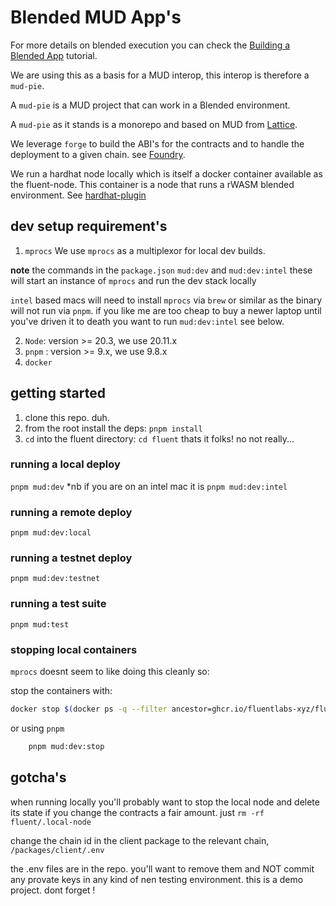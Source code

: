 # Blended MUD App's

For more details on blended execution you can check the [Building a Blended App](https://docs.fluentlabs.xyz/learn/developer-guides/building-a-blended-app) tutorial.

We are using this as a basis for a MUD interop, this interop is therefore a `mud-pie`.

A `mud-pie` is a MUD project that can work in a Blended environment.

A `mud-pie` as it stands is a monorepo and  based on MUD from [Lattice](https://mud.dev/introduction).

We leverage `forge` to build the ABI's for the contracts and to handle the deployment to a given chain. see [Foundry](https://github.com/foundry-rs/forge-std).

We run a hardhat node locally which is itself a docker container available as the fluent-node. This container is a node that runs a rWASM blended environment. See [hardhat-plugin](https://github.com/fluentlabs-xyz/hardhat-plugin)

## dev setup requirement's

1. `mprocs`
We use `mprocs` as a multiplexor for local dev builds.

**note** the commands in the `package.json` `mud:dev` and `mud:dev:intel`
these will start an instance of `mprocs` and run the dev stack locally

`intel` based macs will need to install `mprocs` via `brew` or similar as the binary will not run via `pnpm`. if you like me are too cheap to buy a newer laptop until you've driven it to death you want to run `mud:dev:intel` see below. 

2. `Node`: version >= 20.3, we use 20.11.x
3. `pnpm` : version >= 9.x, we use 9.8.x
4. `docker`

## getting started

1. clone this repo. duh.
2. from the root install the deps:
    `pnpm install`
3. `cd` into the fluent directory:
    `cd fluent`
thats it folks! no not really...

### running a local deploy
`pnpm mud:dev` *nb if you are on an intel mac it is `pnpm mud:dev:intel`

### running a remote deploy
`pnpm mud:dev:local`

### running a testnet deploy
`pnpm mud:dev:testnet`

### running a test suite
`pnpm mud:test`

### stopping local containers

`mprocs` doesnt seem to like doing this cleanly so:

stop the containers with:
```sh
docker stop $(docker ps -q --filter ancestor=ghcr.io/fluentlabs-xyz/fluent:latest)
```
or using `pnpm`
```sh
    pnpm mud:dev:stop
```
## gotcha's

when running locally you'll probably want to stop the local node and delete its state if you change the contracts a fair amount. just `rm -rf fluent/.local-node`

change the chain id in the client package to the relevant chain, `/packages/client/.env`

the .env files are in the repo. you'll want to remove them and NOT commit any provate keys in any kind of nen testing environment. this is a demo project. dont forget !
